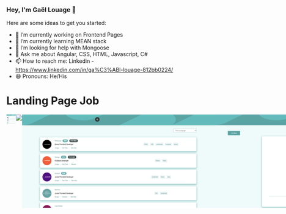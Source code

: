 ### Hey, I'm Gaël Louage 👋


Here are some ideas to get you started:

- 🔭 I’m currently working on Frontend Pages
- 🌱 I’m currently learning MEAN stack
- 🤔 I’m looking for help with Mongoose 
- 💬 Ask me about Angular, CSS, HTML, Javascript, C#
- 📫 How to reach me: Linkedin - https://www.linkedin.com/in/ga%C3%ABl-louage-812bb0224/
- 😄 Pronouns: He/His

<h1>Landing Page Job</h1>
<div style="display:flex">
  <img src="https://github.com/GaelLouage/landing-page-job/blob/main/main.PNG" width="25px" height="25px"> 
  <img src="https://github.com/GaelLouage/landing-page-job/blob/main/filtering.PNG)"> 
  <img src="https://github.com/GaelLouage/landing-page-job/blob/main/main.PNG"> 
  <img src="https://github.com/GaelLouage/landing-page-job/blob/main/routing.PNG"> 
</div>

